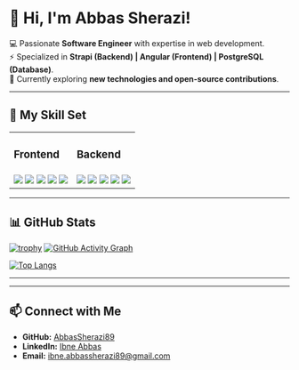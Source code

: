 # 👋 Hi, I'm Abbas Sherazi!  

💻 Passionate **Software Engineer** with expertise in web development.  
⚡ Specialized in **Strapi (Backend) | Angular (Frontend) | PostgreSQL (Database)**.  
🌱 Currently exploring **new technologies and open-source contributions**.  

---

## 📌 My Skill Set  

<table>
  <tr>
    <td><h3>Frontend</h3></td>
    <td><h3>Backend</h3></td>
  </tr>
  <tr>
    <td align="center">
      <img src="https://img.shields.io/badge/Angular-red?style=for-the-badge&logo=angular&logoColor=white" />
      <img src="https://img.shields.io/badge/JavaScript-F7DF1E?style=for-the-badge&logo=javascript&logoColor=black" />
      <img src="https://img.shields.io/badge/TypeScript-007ACC?style=for-the-badge&logo=typescript&logoColor=white" />
      <img src="https://img.shields.io/badge/HTML5-E34F26?style=for-the-badge&logo=html5&logoColor=white" />
      <img src="https://img.shields.io/badge/CSS3-1572B6?style=for-the-badge&logo=css3&logoColor=white" />
    </td>
    <td align="center">
      <img src="https://img.shields.io/badge/Strapi-2F2E8B?style=for-the-badge&logo=strapi&logoColor=white" />
      <img src="https://img.shields.io/badge/Node.js-43853D?style=for-the-badge&logo=node.js&logoColor=white" />
      <img src="https://img.shields.io/badge/Express.js-404D59?style=for-the-badge&logo=express&logoColor=white" />
      <img src="https://img.shields.io/badge/PostgreSQL-316192?style=for-the-badge&logo=postgresql&logoColor=white" />
      <img src="https://img.shields.io/badge/MySQL-4479A1?style=for-the-badge&logo=mysql&logoColor=white" />
    </td>
  </tr>
</table>

---

## 📊 GitHub Stats  

[![trophy](https://github-profile-trophy.vercel.app/?username=AbbasSherazi89&theme=onedark)](https://github.com/ryo-ma/github-profile-trophy)
[![GitHub Activity Graph](https://github-readme-activity-graph.vercel.app/graph?username=AbbasSherazi89&theme=github-compact)](https://github.com/AbbasSherazi89)

[![Top Langs](https://github-readme-stats.vercel.app/api/top-langs/?username=AbbasSherazi89&layout=compact&theme=dark)](https://github.com/AbbasSherazi89)

---

---

## 📫 Connect with Me  
- **GitHub:** [AbbasSherazi89](https://github.com/AbbasSherazi89)  
- **LinkedIn:** [Ibne Abbas](https://www.linkedin.com/in/ibne-abbas-2603451a3)  
- **Email:** ibne.abbassherazi89@gmail.com  
